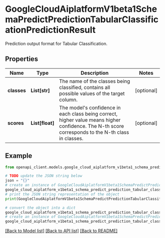# GoogleCloudAiplatformV1beta1SchemaPredictPredictionTabularClassificationPredictionResult

Prediction output format for Tabular Classification.

## Properties

Name | Type | Description | Notes
------------ | ------------- | ------------- | -------------
**classes** | **List[str]** | The name of the classes being classified, contains all possible values of the target column. | [optional] 
**scores** | **List[float]** | The model&#39;s confidence in each class being correct, higher value means higher confidence. The N-th score corresponds to the N-th class in classes. | [optional] 

## Example

```python
from openapi_client.models.google_cloud_aiplatform_v1beta1_schema_predict_prediction_tabular_classification_prediction_result import GoogleCloudAiplatformV1beta1SchemaPredictPredictionTabularClassificationPredictionResult

# TODO update the JSON string below
json = "{}"
# create an instance of GoogleCloudAiplatformV1beta1SchemaPredictPredictionTabularClassificationPredictionResult from a JSON string
google_cloud_aiplatform_v1beta1_schema_predict_prediction_tabular_classification_prediction_result_instance = GoogleCloudAiplatformV1beta1SchemaPredictPredictionTabularClassificationPredictionResult.from_json(json)
# print the JSON string representation of the object
print(GoogleCloudAiplatformV1beta1SchemaPredictPredictionTabularClassificationPredictionResult.to_json())

# convert the object into a dict
google_cloud_aiplatform_v1beta1_schema_predict_prediction_tabular_classification_prediction_result_dict = google_cloud_aiplatform_v1beta1_schema_predict_prediction_tabular_classification_prediction_result_instance.to_dict()
# create an instance of GoogleCloudAiplatformV1beta1SchemaPredictPredictionTabularClassificationPredictionResult from a dict
google_cloud_aiplatform_v1beta1_schema_predict_prediction_tabular_classification_prediction_result_from_dict = GoogleCloudAiplatformV1beta1SchemaPredictPredictionTabularClassificationPredictionResult.from_dict(google_cloud_aiplatform_v1beta1_schema_predict_prediction_tabular_classification_prediction_result_dict)
```
[[Back to Model list]](../README.md#documentation-for-models) [[Back to API list]](../README.md#documentation-for-api-endpoints) [[Back to README]](../README.md)


